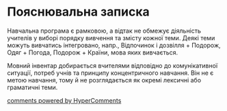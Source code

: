 <div id="hypercomments_widget" class="js-hypercomments-widget invisible"></div>

# Пояснювальна записка

Навчальна програма є рамковою, а відтак не обмежує діяльність учителів у виборі порядку вивчення та змісту кожної теми. Деякі теми можуть вивчатись інтегровано, напр., Відпочинок і дозвілля + Подорож, Одяг + Погода, Подорож + Країни, мова яких вивчається.

Мовний інвентар добирається вчителями відповідно до комунікативної ситуації, потреб учнів та принципу концентричного навчання. Він не є метою навчання, тому й не розглядається як окремі лексичні або граматичні теми.


<div class="js-hypercomments-container">
<a href="http://hypercomments.com" class="hc-link" title="comments widget">comments powered by HyperComments</a>
</div>